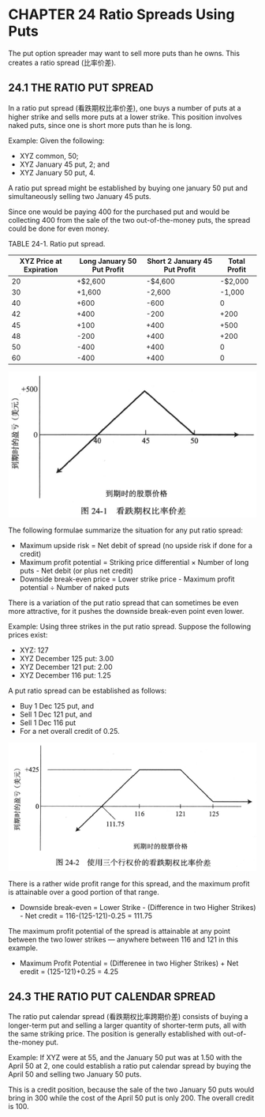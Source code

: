 # CHAPTER 24 Ratio Spreads Using Puts

The put option spreader may want to sell more puts than he owns. This creates a ratio spread (比率价差).

## 24.1 THE RATIO PUT SPREAD

In a ratio put spread (看跌期权比率价差), one buys a number of puts at a higher strike and sells more puts at a lower strike. This position involves naked puts, since one is short more puts than he is long.

Example: Given the following:
- XYZ common, 50;
- XYZ January 45 put, 2; and
- XYZ January 50 put, 4.

A ratio put spread might be established by buying one january 50 put and simultaneously selling two January 45 puts.

Since one would be paying 400 for the purchased put and would be collecting 400 from the sale of the two out-of-the-money puts, the spread could be done for even money.

TABLE 24-1. Ratio put spread.

|XYZ Price at Expiration|Long January 50 Put Profit|Short 2 January 45 Put Profit|Total Profit|
|--|--|--|--|
|20|+$2,600|-$4,600|-$2,000|
|30|+1,600|-2,600|-1,000|
|40|+600|-600|0|
|42|+400|-200|+200|
|45|+100|+400|+500|
|48|-200|+400|+200|
|50|-400|+400|0|
|60|-400|+400|0|

![FIGURE 24-1](https://github.com/iknowledges/BlogImage/blob/main/Option/Figure-24-1.png?raw=true)

The following formulae summarize the situation for any put ratio spread:

- Maximum upside risk = Net debit of spread (no upside risk if done for a credit)
- Maximum profit potential = Striking price differential $\times$ Number of long puts - Net debit (or plus net credit)
- Downside break-even price = Lower strike price - Maximum profit potential $\div$ Number of naked puts

There is a variation of the put ratio spread that can sometimes be even more attractive, for it pushes the downside break-even point even lower.

Example: Using three strikes in the put ratio spread. Suppose the following prices exist:

- XYZ: 127
- XYZ December 125 put: 3.00
- XYZ December 121 put: 2.00
- XYZ December 116 put: 1.25

A put ratio spread can be established as follows:

- Buy 1 Dec 125 put, and
- Sell 1 Dec 121 put, and
- Sell 1 Dec 116 put
- For a net overall credit of 0.25.

![FIGURE 24-2](https://github.com/iknowledges/BlogImage/blob/main/Option/Figure-24-2.png?raw=true)

There is a rather wide profit range for this spread, and the maximum profit is attainable over a good portion of that range.

- Downside break-even = Lower Strike - (Difference in two Higher Strikes) - Net credit = 116-(125-121)-0.25 = 111.75

The maximum profit potential of the spread is attainable at any point between the two lower strikes — anywhere between 116 and 121 in this example.

- Maximum Profit Potential = (Differenee in two Higher Strikes) + Net eredit = (125-121)+0.25 = 4.25

## 24.3 THE RATIO PUT CALENDAR SPREAD

The ratio put calendar spread (看跌期权比率跨期价差) consists of buying a longer-term put and selling a larger quantity of shorter-term puts, all with the same striking price. The position is generally established with out-of-the-money put.

Example: If XYZ were at 55, and the January 50 put was at 1.50 with the April 50 at 2, one could establish a ratio put calendar spread by buying the April 50 and selling two January 50 puts.

This is a credit position, because the sale of the two January 50 puts would bring in 300 while the cost of the April 50 put is only 200. The overall credit is 100.
